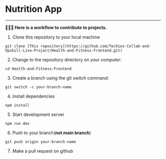 # Nutrition App

***

__🧑🏽‍💻 Here is a workflow to contribute to projects.__

1. Clone this repository to your local machine

```git clone [This repository](https://github.com/Techies-Collab-and-Upskill-Live-Project/Health-and-Fitness-Frontend.git)```

2. Change to the repository directory on your computer:

```cd Health-and-Fitness-Frontend```

3. Create a branch using the git switch command:

```git switch -c your-branch-name```

4. Install dependencies

```npm install```

5. Start development server

```npm run dev```

6. Push to your branch(__not main branch__)

```git push origin your-branch-name```

7. Make a pull request on github